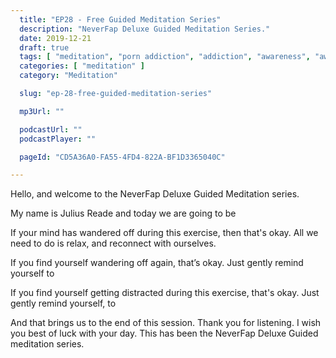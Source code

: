```yaml
---
  title: "EP28 - Free Guided Meditation Series"
  description: "NeverFap Deluxe Guided Meditation Series."
  date: 2019-12-21
  draft: true
  tags: [ "meditation", "porn addiction", "addiction", "awareness", "awareness exercises", "perspective", "nofap", "neverfap", "neverfap deluxe" ]
  categories: [ "meditation" ]
  category: "Meditation"

  slug: "ep-28-free-guided-meditation-series"

  mp3Url: ""

  podcastUrl: ""
  podcastPlayer: ""

  pageId: "CD5A36A0-FA55-4FD4-822A-BF1D3365040C"

---
```


<!-- relaxed -->

Hello, and welcome to the NeverFap Deluxe Guided Meditation series.

My name is Julius Reade and today we are going to be


If your mind has wandered off during this exercise, then that's okay. All we need to do is relax, and reconnect with ourselves.


If you find yourself wandering off again, that’s okay. Just gently remind yourself to


If you find yourself getting distracted during this exercise, that's okay. Just gently remind yourself, to


And that brings us to the end of this session. Thank you for listening. I wish you best of luck with your day. This has been the NeverFap Deluxe Guided meditation series.
